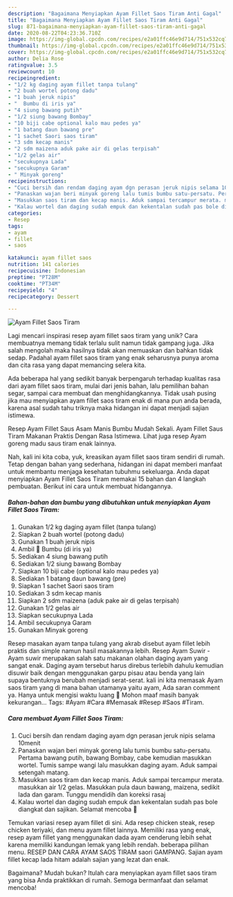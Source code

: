```yaml
---
description: "Bagaimana Menyiapkan Ayam Fillet Saos Tiram Anti Gagal"
title: "Bagaimana Menyiapkan Ayam Fillet Saos Tiram Anti Gagal"
slug: 871-bagaimana-menyiapkan-ayam-fillet-saos-tiram-anti-gagal
date: 2020-08-22T04:23:36.710Z
image: https://img-global.cpcdn.com/recipes/e2a01ffc46e9d714/751x532cq70/ayam-fillet-saos-tiram-foto-resep-utama.jpg
thumbnail: https://img-global.cpcdn.com/recipes/e2a01ffc46e9d714/751x532cq70/ayam-fillet-saos-tiram-foto-resep-utama.jpg
cover: https://img-global.cpcdn.com/recipes/e2a01ffc46e9d714/751x532cq70/ayam-fillet-saos-tiram-foto-resep-utama.jpg
author: Delia Rose
ratingvalue: 3.5
reviewcount: 10
recipeingredient:
- "1/2 kg daging ayam fillet tanpa tulang"
- "2 buah wortel potong dadu"
- "1 buah jeruk nipis"
- "  Bumbu di iris ya"
- "4 siung bawang putih"
- "1/2 siung bawang Bombay"
- "10 biji cabe optional kalo mau pedes ya"
- "1 batang daun bawang pre"
- "1 sachet Saori saos tiram"
- "3 sdm kecap manis"
- "2 sdm maizena aduk pake air di gelas terpisah"
- "1/2 gelas air"
- "secukupnya Lada"
- "secukupnya Garam"
- " Minyak goreng"
recipeinstructions:
- "Cuci bersih dan rendam daging ayam dgn perasan jeruk nipis selama 10menit"
- "Panaskan wajan beri minyak goreng lalu tumis bumbu satu-persatu. Pertama bawang putih, bawang Bombay, cabe kemudian masukkan wortel. Tumis sampe wangi lalu masukkan daging ayam. Aduk sampai setengah matang."
- "Masukkan saos tiram dan kecap manis. Aduk sampai tercampur merata. masukkan air 1/2 gelas. Masukkan pula daun bawang, maizena, sedikit lada dan garam. Tunggu mendidih dan koreksi rasaj"
- "Kalau wortel dan daging sudah empuk dan kekentalan sudah pas bole diangkat dan sajikan. Selamat mencoba 🤗"
categories:
- Resep
tags:
- ayam
- fillet
- saos

katakunci: ayam fillet saos 
nutrition: 141 calories
recipecuisine: Indonesian
preptime: "PT28M"
cooktime: "PT34M"
recipeyield: "4"
recipecategory: Dessert

---
```



![Ayam Fillet Saos Tiram](https://img-global.cpcdn.com/recipes/e2a01ffc46e9d714/751x532cq70/ayam-fillet-saos-tiram-foto-resep-utama.jpg)

Lagi mencari inspirasi resep ayam fillet saos tiram yang unik? Cara membuatnya memang tidak terlalu sulit namun tidak gampang juga. Jika salah mengolah maka hasilnya tidak akan memuaskan dan bahkan tidak sedap. Padahal ayam fillet saos tiram yang enak seharusnya punya aroma dan cita rasa yang dapat memancing selera kita.

Ada beberapa hal yang sedikit banyak berpengaruh terhadap kualitas rasa dari ayam fillet saos tiram, mulai dari jenis bahan, lalu pemilihan bahan segar, sampai cara membuat dan menghidangkannya. Tidak usah pusing jika mau menyiapkan ayam fillet saos tiram enak di mana pun anda berada, karena asal sudah tahu triknya maka hidangan ini dapat menjadi sajian istimewa.

Resep Ayam Fillet Saus Asam Manis Bumbu Mudah Sekali. Ayam Fillet Saus Tiram Makanan Praktis Dengan Rasa Istimewa. Lihat juga resep Ayam goreng madu saus tiram enak lainnya.


Nah, kali ini kita coba, yuk, kreasikan ayam fillet saos tiram sendiri di rumah. Tetap dengan bahan yang sederhana, hidangan ini dapat memberi manfaat untuk membantu menjaga kesehatan tubuhmu sekeluarga. Anda dapat menyiapkan Ayam Fillet Saos Tiram memakai 15 bahan dan 4 langkah pembuatan. Berikut ini cara untuk membuat hidangannya.

<!--inarticleads1-->

##### Bahan-bahan dan bumbu yang dibutuhkan untuk menyiapkan Ayam Fillet Saos Tiram:

1. Gunakan 1/2 kg daging ayam fillet (tanpa tulang)
1. Siapkan 2 buah wortel (potong dadu)
1. Gunakan 1 buah jeruk nipis
1. Ambil  🌺 Bumbu (di iris ya)
1. Sediakan 4 siung bawang putih
1. Sediakan 1/2 siung bawang Bombay
1. Siapkan 10 biji cabe (optional kalo mau pedes ya)
1. Sediakan 1 batang daun bawang (pre)
1. Siapkan 1 sachet Saori saos tiram
1. Sediakan 3 sdm kecap manis
1. Siapkan 2 sdm maizena (aduk pake air di gelas terpisah)
1. Gunakan 1/2 gelas air
1. Siapkan secukupnya Lada
1. Ambil secukupnya Garam
1. Gunakan  Minyak goreng


Resep masakan ayam tanpa tulang yang akrab disebut ayam fillet lebih praktis dan simple namun hasil masakannya lebih. Resep Ayam Suwir - Ayam suwir merupakan salah satu makanan olahan daging ayam yang sangat enak. Daging ayam tersebut harus direbus terlebih dahulu kemudian disuwir baik dengan menggunakan garpu pisau atau benda yang lain supaya bentuknya berubah menjadi serat-serat. kali ini kita memasak Ayam saos tiram yang di mana bahan utamanya yaitu ayam, Ada saran comment ya. Hanya untuk mengisi waktu luang 🙂 Mohon maaf masih banyak kekurangan… Tags: #Ayam #Cara #Memasak #Resep #Saos #Tiram. 

<!--inarticleads2-->

##### Cara membuat Ayam Fillet Saos Tiram:

1. Cuci bersih dan rendam daging ayam dgn perasan jeruk nipis selama 10menit
1. Panaskan wajan beri minyak goreng lalu tumis bumbu satu-persatu. Pertama bawang putih, bawang Bombay, cabe kemudian masukkan wortel. Tumis sampe wangi lalu masukkan daging ayam. Aduk sampai setengah matang.
1. Masukkan saos tiram dan kecap manis. Aduk sampai tercampur merata. masukkan air 1/2 gelas. Masukkan pula daun bawang, maizena, sedikit lada dan garam. Tunggu mendidih dan koreksi rasaj
1. Kalau wortel dan daging sudah empuk dan kekentalan sudah pas bole diangkat dan sajikan. Selamat mencoba 🤗


Temukan variasi resep ayam fillet di sini. Ada resep chicken steak, resep chicken teriyaki, dan menu ayam fillet lainnya. Memiliki rasa yang enak, resep ayam fillet yang menggunakan dada ayam cenderung lebih sehat karena memiliki kandungan lemak yang lebih rendah. beberapa pilihan menu. RESEP DAN CARA AYAM SAOS TIRAM saori GAMPANG. Sajian ayam fillet kecap lada hitam adalah sajian yang lezat dan enak. 

Bagaimana? Mudah bukan? Itulah cara menyiapkan ayam fillet saos tiram yang bisa Anda praktikkan di rumah. Semoga bermanfaat dan selamat mencoba!
